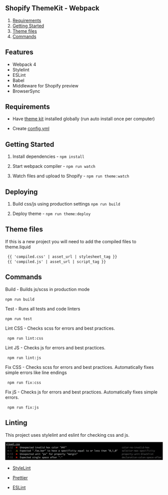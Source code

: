 ## Shopify ThemeKit - Webpack

1. [Requirements](#requirements)
2. [Getting Started](#getting-started)
3. [Theme files](#theme-files)
4. [Commands](#commands)

## Features
* Webpack 4
* Stylelint
* ESLint
* Babel
* Middleware for Shopify preview
* BrowserSync

## Requirements

* Have [theme kit](https://shopify.github.io/themekit/) installed globally (run auto install once per computer)

* Create [config.yml](https://shopify.github.io/themekit/#configure-an-existing-theme)

## Getting Started

1. Install dependencies - `npm install`

2. Start webpack compiler - `npm run watch`

3. Watch files and upload to Shopify - `npm run theme:watch`

## Deploying

1. Build css/js using production settings `npm run build`

2. Deploy theme - `npm run theme:deploy`


## Theme files

If this is a new project you will need to add the compiled files to theme.liquid

```
 {{ 'compiled.css' | asset_url | stylesheet_tag }}
 {{ 'compiled.js' | asset_url | script_tag }}
```

## Commands

Build - Builds js/scss in production mode

`npm run build`

Test - Runs all tests and code linters

`npm run test`

Lint CSS - Checks scss for errors and best practices.

`` npm run lint:css``

Lint JS - Checks js for errors and best practices.

`` npm run lint:js``

Fix CSS - Checks scss for errors and best practices. Automatically fixes simple errors like line endings

`` npm run fix:css``

Fix jS - Checks js for errors and best practices. Automatically fixes simple errors.

`` npm run fix:js``


## Linting

This project uses stylelint and eslint for checking css and js. 


![linter](https://github.com/stylelint/stylelint/raw/master/example.png?raw=true)

- [StyleLint](https://stylelint.io/)

- [Prettier](https://github.com/prettier/stylelint-prettier)

- [ESLint](https://eslint.org/)



